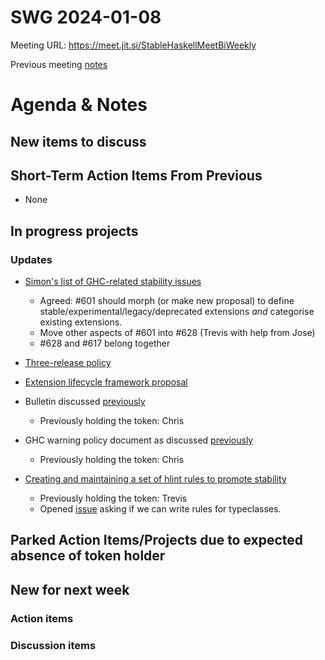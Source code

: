 SWG 2024-01-08
==============

Meeting URL: https://meet.jit.si/StableHaskellMeetBiWeekly

Previous meeting [notes](https://github.com/haskellfoundation/stability/blob/main/meetings/2023-12-11.md)

# Agenda & Notes

## New items to discuss

## Short-Term Action Items From Previous
- None

## In progress projects
### Updates

  - [Simon's list of GHC-related stability issues](https://docs.google.com/document/d/1sX_rXHx8Mj3Kae9GalR2BwZ5-xzl7UpnpMBwl4dqsWY/edit?usp=sharing)
      - Agreed: #601 should morph (or make new proposal) to define stable/experimental/legacy/deprecated extensions *and* categorise existing extensions.
      - Move other aspects of #601 into #628 (Trevis with help from Jose)
      - #628 and #617 belong together

  - [Three-release policy](https://github.com/ghc-proposals/ghc-proposals/issues/629)

  - [Extension lifecycle framework proposal](https://github.com/ghc-proposals/ghc-proposals/pull/601)

  - Bulletin discussed [previously](https://github.com/haskellfoundation/stability/blob/main/meetings/2022-10-17.md)
    - Previously holding the token: Chris

  - GHC warning policy document as discussed [previously](https://github.com/haskellfoundation/stability/blob/main/meetings/2022-05-30.md)
    - Previously holding the token: Chris

  - [Creating and maintaining a set of hlint rules to promote stability](https://github.com/haskellfoundation/stability/pull/14)
    - Previously holding the token: Trevis
    - Opened [issue](https://github.com/ndmitchell/hlint/issues/1440) asking if we can write rules for typeclasses.

## Parked Action Items/Projects due to expected absence of token holder

## New for next week

### Action items

### Discussion items
